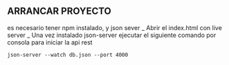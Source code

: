 ## ARRANCAR PROYECTO
es necesario tener npm instalado, y json sever
_ Abrir el index.html con live server
_ Una vez instalado json-server ejecutar el siguiente comando por consola para iniciar la api rest

```
json-server --watch db.json --port 4000
```
